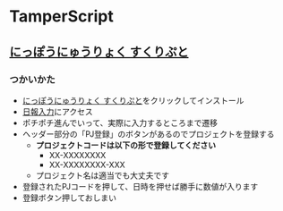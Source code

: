 # TamperScript

## [にっぽうにゅうりょく すくりぷと](https://github.com/YatsushiroMasato/TamperScript/raw/master/nippo.user.js)

### つかいかた
- [にっぽうにゅうりょく すくりぷと](https://github.com/YatsushiroMasato/TamperScript/raw/master/nippo.user.js)をクリックしてインストール
- [日報入力](http://mediba-pjtweb01/ip_web/)にアクセス
- ポチポチ進んでいって、実際に入力するところまで遷移
- ヘッダー部分の「PJ登録」のボタンがあるのでプロジェクトを登録する
  - **プロジェクトコードは以下の形で登録してください**  
    - XX-XXXXXXXX
    - XX-XXXXXXXX-XXX  
  - プロジェクト名は適当でも大丈夫です
- 登録されたPJコードを押して、日時を押せば勝手に数値が入ります
- 登録ボタン押しておしまい
